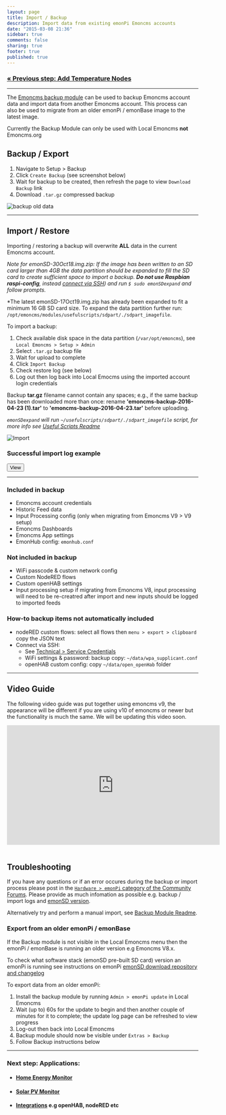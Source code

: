 ```yaml
---
layout: page
title: Import / Backup
description: Import data from existing emonPi Emoncms accounts
date: "2015-03-08 21:36"
sidebar: true
comments: false
sharing: true
footer: true
published: true
---
```


### [&laquo; Previous step: Add Temperature Nodes](/setup/emonth/)

***

The [Emoncms backup module](https://github.com/emoncms/backup) can be used to backup Emoncms account data and import data from another Emoncms account. This process can also be used to migrate from an older emonPi / emonBase image to the latest image.

<p class="note">
Currently the Backup Module can only be used with Local Emoncms <strong>not</strong> Emoncms.org </p>

## Backup / Export

1. Navigate to Setup > Backup
2. Click `Create Backup` (see screenshot below)
3. Wait for backup to be created, then refresh the page to view `Download Backup` link
4. Download `.tar.gz` compressed backup

![backup old data](/images/setup/export.png)

***

## Import / Restore

<p class='note warning'>
Importing / restoring a backup will overwrite <strong>ALL</strong> data in the current Emoncms account.
</p>

*Note for emonSD-30Oct18.img.zip: If the image has been written to an SD card larger than 4GB the data partition should be expanded to fill the SD card to create sufficient space to import a backup. **Do not use Raspbian raspi-config**, instead [connect via SSH](/technical/credentials/#ssh)) and run `$ sudo emonSDexpand` and follow prompts.*

*The latest emonSD-17Oct19.img.zip has already been expanded to fit a minimum 16 GB SD card size. To expand the data partition further run: `/opt/emoncms/modules/usefulscripts/sdpart/./sdpart_imagefile`.

To import a backup:

1. Check available disk space in the data partition (`/var/opt/emoncms`), see `Local Emoncms > Setup > Admin`
1. Select `.tar.gz` backup file
2. Wait for upload to complete
3. Click `Import Backup`
4. Check restore log (see below)
5. Log out then log back into Local Emocms using the imported account login credentials

<p class='note warning'>
Backup <b>tar.gz</b> filename cannot contain any spaces; e.g., if the same backup has been downloaded more than once: rename <b>'emoncms-backup-2016-04-23 (1).tar'</b> to <b>'emoncms-backup-2016-04-23.tar'</b> before uploading.
</p>

*`emonSDexpand` will run `~/usefulscripts/sdpart/./sdpart_imagefile` script, for more info see [Useful Scripts Readme](https://github.com/emoncms/usefulscripts#sdpart_imagefile)*

![Import](/images/setup/import.png)

### Successful import log example

<script src="https://ajax.googleapis.com/ajax/libs/jquery/1.6.4/jquery.min.js" type="text/javascript"></script>
<script src="/javascripts/showHide.js" type="text/javascript"></script>
<script type="text/javascript">

$(document).ready(function(){


   $('.show_hide').showHide({
		speed: 100,  // speed you want the toggle to happen
		//easing: '',  // the animation effect you want. Remove this line if you dont want an effect and if you haven't included jQuery UI
		changeText: 0, // if you dont want the button text to change, set this to 0
		showText: 'View',// the button text to show when a div is closed
		hideText: 'Close' // the button text to show when a div is open

	});


});

</script>


<button type="button" class="show_hide" href="#" rel="#slidingDiv">View</button>
<div id="slidingDiv" class="toggleDiv" style="display: none;">

<pre>
=== Emoncms import start ===
2019-10-18-08:21:15
Backup module version:
cat: /opt/emoncms/modules/backup/backup/module.json: No such file or directory
EUID: 1000
Reading /opt/emoncms/modules/backup/config.cfg....
Location of data databases: /var/opt/emoncms
Location of emonhub.conf: /etc/emonhub
Location of Emoncms: /var/www/emoncms
Backup destination: /opt/openenergymonitor/data
Backup source path: /opt/openenergymonitor/data/uploads
Starting import from /opt/openenergymonitor/data/uploads to /opt/openenergymonitor/data...
Image version: emonSD-17Oct19
new image
Backup found: emoncms-backup-2019-10-18.tar.gz starting import..
Read MYSQL authentication details from settings.php
Decompressing backup..
emoncms.sql
emonhub.conf
settings.ini
phpfina/
phpfina/165119.meta
phpfina/165146.dat
phpfina/165117.meta
phpfina/165148.dat
phpfina/165073.dat
phpfina/165139.dat
phpfina/165107.meta
phpfina/165072.meta
phpfina/165106.dat
phpfina/165134.dat
phpfina/165152.meta
phpfina/165154.dat
phpfina/165106.meta
phpfina/165157.meta
phpfina/165076.dat
phpfina/165087.dat
phpfina/3.meta
phpfina/165080.meta
phpfina/165128.dat
phpfina/165102.dat
phpfina/1.meta
phpfina/165138.meta
phpfina/165085.dat
phpfina/165153.meta
phpfina/165089.dat
phpfina/165113.meta
phpfina/165159.meta
phpfina/165138.dat
phpfina/165079.dat
phpfina/165159.dat
phpfina/165094.dat
phpfina/2.dat
phpfina/165088.meta
phpfina/165135.dat
phpfina/3.dat
phpfina/165095.dat
phpfina/165073.meta
phpfina/165137.dat
phpfina/165124.dat
phpfina/165081.meta
phpfina/165156.dat
phpfina/165110.dat
phpfina/165122.dat
phpfina/165136.dat
phpfina/165080.dat
phpfina/165104.meta
phpfina/165122.meta
phpfina/165092.meta
phpfina/165147.meta
phpfina/165088.dat
phpfina/165077.dat
phpfina/165154.meta
phpfina/2.meta
phpfina/165092.dat
phpfina/165124.meta
phpfina/165072.dat
phpfina/165133.dat
phpfina/165082.meta
phpfina/165113.dat
phpfina/165105.dat
phpfina/165152.dat
phpfina/1.dat
phpfina/165118.meta
phpfina/165096.dat
phpfina/165083.dat
phpfina/165074.meta
phpfina/165158.dat
phpfina/165074.dat
phpfina/165136.meta
phpfina/165134.meta
phpfina/165119.dat
phpfina/165146.meta
phpfina/165107.dat
phpfina/165150.dat
phpfina/165084.meta
phpfina/165093.meta
phpfina/165127.dat
phpfina/165149.meta
phpfina/165096.meta
phpfina/165091.dat
phpfina/165137.meta
phpfina/165127.meta
phpfina/165081.dat
phpfina/165148.meta
phpfina/165125.dat
phpfina/165131.dat
phpfina/165112.dat
phpfina/165086.dat
phpfina/165145.dat
phpfina/165147.dat
phpfina/165110.meta
phpfina/165145.meta
phpfina/165104.dat
phpfina/165076.meta
phpfina/165084.dat
phpfina/165102.meta
phpfina/165155.meta
phpfina/165139.meta
phpfina/165121.dat
phpfina/165149.dat
phpfina/165079.meta
phpfina/165077.meta
phpfina/165071.dat
phpfina/165123.meta
phpfina/165120.meta
phpfina/165157.dat
phpfina/165075.dat
phpfina/165153.dat
phpfina/165123.dat
phpfina/165125.meta
phpfina/165150.meta
phpfina/165103.dat
phpfina/165089.meta
phpfina/165118.dat
phpfina/165093.dat
phpfina/165083.meta
phpfina/165133.meta
phpfina/165135.meta
phpfina/165078.meta
phpfina/165156.meta
phpfina/165075.meta
phpfina/165151.meta
phpfina/165112.meta
phpfina/165155.dat
phpfina/165078.dat
phpfina/165085.meta
phpfina/165130.meta
phpfina/165140.dat
phpfina/165111.meta
phpfina/165082.dat
phpfina/165128.meta
phpfina/165130.dat
phpfina/165087.meta
phpfina/165111.dat
phpfina/165121.meta
phpfina/165090.dat
phpfina/165151.dat
phpfina/165086.meta
phpfina/165090.meta
phpfina/165158.meta
phpfina/165091.meta
phpfina/165103.meta
phpfina/165071.meta
phpfina/165132.dat
phpfina/165131.meta
phpfina/165117.dat
phpfina/165105.meta
phpfina/165140.meta
phpfina/165120.dat
phpfina/165132.meta
phpfina/165095.meta
phpfina/165094.meta
phpfiwa/
phptimeseries/
Removing compressed backup to save disk space..
Stopping services..
Emoncms MYSQL database import...
Import feed meta data..
Restore phpfina and phptimeseries data folders...
Import emonhub.conf > /etc/emonhub/emohub.conf
OK
Restarting emonhub...
Restarting feedwriter...
2019-10-18-08:26:56
=== Emoncms import complete! ===
</pre>
</div>

***

### Included in backup

- Emoncms account credentials
- Historic Feed data
- Input Processing config (only when migrating from Emoncms V9 > V9 setup)
- Emoncms Dashboards
- Emoncms App settings
- EmonHub config: `emonhub.conf`

### Not included in backup

- WiFi passcode & custom network config
- Custom NodeRED flows
- Custom openHAB settings
- Input processing setup if migrating from Emoncms V8, input processing will need to be re-creatred after import and new inputs should be logged to imported feeds

### How-to backup items not automatically included

- nodeRED custom flows: select all flows then `menu > export > clipboard` copy the JSON text
- Connect via SSH:
  - See [Technical > Service Credentials](technical/credentials/#ssh)
  - WiFi settings & password: backup copy: `~/data/wpa_supplicant.conf`
  - openHAB custom config: copy `~/data/open_openHab` folder

***

## Video Guide

The following video guide was put together using emoncms v9, the appearance will be different if you are using v10 of emoncms or newer but the functionality is much the same. We will be updating this video soon.

<div class='videoWrapper'>
<iframe width="560" height="315" src="https://www.youtube.com/embed/5U_tOlsWjXM" frameborder="0" allowfullscreen></iframe>
</div>

<br>

## Troubleshooting

If you have any questions or if an error occures during the backup or import process please post in the [`Hardware > emonPi` category of the Community Forums](http://community.openenergymonitor.org/c/hardware/emonpi). Please provide as much infomation as possible e.g. backup / import logs and [emonSD version](https://github.com/openenergymonitor/emonpi/wiki/emonSD-pre-built-SD-card-Download-&-Change-Log).

Alternatively try and perform a manual import, see [Backup Module Readme](https://github.com/emoncms/backup).


### Export from an older emonPi / emonBase

If the Backup module is not visible in the Local Emoncms menu then the emonPi / emonBase is running an older version e.g Emoncms V8.x.

<p class="note">
To check what software stack (emonSD pre-built SD card) version an emonPi is running see instructions on emonPi <a href="https://github.com/openenergymonitor/emonpi/wiki/emonSD-pre-built-SD-card-Download-&-Change-Log">emonSD download repository and changelog</a>
</p>

To export data from an older emonPi:

1. Install the backup module by running `Admin > emonPi update` in Local Emoncms
2. Wait (up to) 60s for the update to begin and then another couple of minutes for it to complete; the update log page can be refreshed to view progress
3. Log-out then back into Local Emoncms
4. Backup module should now be visible under `Extras > Backup`
5. Follow Backup instructions below

***

### Next step: Applications:


- #### [Home Energy Monitor](/applications/home-energy/)

- #### [Solar PV Monitor](/applications/solar-pv/)

- #### [Integrations](/integrations) e.g openHAB, nodeRED etc
